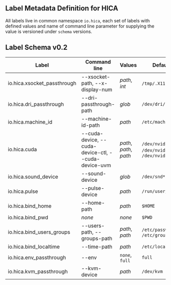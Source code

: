 Label Metadata Definition for HICA
----------------------------------

All labels live in common namespace `io.hica`, each set of labels with defined
values and name of command line parameter for supplying the value is versioned 
under `schema` versions. 

## Label Schema v0.2

| Label | Command line | Values | Default Value |
|-------|--------------|--------|---------------|
| io.hica.xsocket_passthrough | --xsocket-path, --x-display-num | *path*, *int* | `/tmp/.X11-unix`, `0` |
| io.hica.dri_passthrough | --dri-passthrough-path | *glob* | `/dev/dri/*` |
| io.hica.machine_id | --machine-id-path | *path* | `/etc/machine-id`|
| io.hica.cuda | --cuda-device, --cuda-device-ctl, --cuda-device-uvm | *path*, *path*, *path* | `/dev/nvidia0`, `/dev/nvidiactl`, `/dev/nvidia-uvm` |
| io.hica.sound_device | --sound-device | *glob* | `/dev/snd*` |
| io.hica.pulse | --pulse-device | *path* | `/run/user/$UID/pulse/` |
| io.hica.bind_home | --home-path | *path* | `$HOME` |
| io.hica.bind_pwd | *none* | *none* | `$PWD` |
| io.hica.bind_users_groups | --users-path, --groups-path | *path*, *path* | `/etc/passwd`, `/etc/group` |
| io.hica.bind_localtime | --time-path | *path* | `/etc/localtime` |
| io.hica.env_passthrough | --env | `none`, `full` | `full` |
| io.hica.kvm_passthrough | --kvm-device | *path* | `/dev/kvm` |



